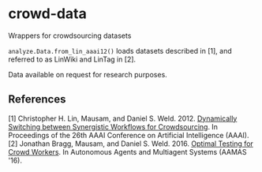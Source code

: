 # crowd-data
Wrappers for crowdsourcing datasets

`analyze.Data.from_lin_aaai12()` loads datasets described in [1], and referred to as LinWiki and LinTag in [2].

Data available on request for research purposes.

## References
[1] Christopher H. Lin, Mausam, and Daniel S. Weld. 2012. [Dynamically Switching between Synergistic Workflows for Crowdsourcing](https://homes.cs.washington.edu/~chrislin/papers/aaai12.pdf). In Proceedings of the 26th AAAI Conference on Artificial Intelligence (AAAI).  
[2] Jonathan Bragg, Mausam, and Daniel S. Weld. 2016. [Optimal Testing for Crowd Workers](https://www.cs.washington.edu/ai/pubs/bragg-aamas16.pdf). In Autonomous Agents and Multiagent Systems (AAMAS '16).
